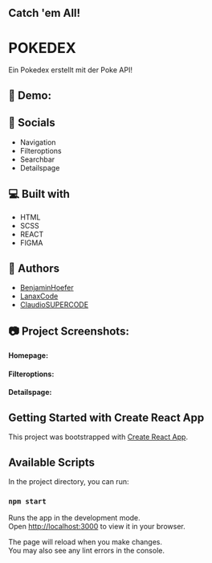## Catch 'em All! 

# POKEDEX 
  
Ein Pokedex erstellt mit der Poke API!

## 🚀 Demo:


## 🧐 Socials

*   Navigation
*   Filteroptions 
*   Searchbar
*   Detailspage

  
## 💻 Built with

*   HTML
*   SCSS
*   REACT
*   FIGMA

## 👥 Authors

- <a href="https://github.com/BenjaminHoefer" target="_blank">BenjaminHoefer</a>
- <a href="https://github.com/LanaxCode" target="_blank">LanaxCode</a>
- <a href="https://github.com/ClaudioSUPERCODE" target="_blank">ClaudioSUPERCODE</a>


## 📷 Project Screenshots:
#### Homepage:

#### Filteroptions:

#### Detailspage:







## Getting Started with Create React App

This project was bootstrapped with [Create React App](https://github.com/facebook/create-react-app).

## Available Scripts

In the project directory, you can run:

### `npm start`

Runs the app in the development mode.\
Open [http://localhost:3000](http://localhost:3000) to view it in your browser.

The page will reload when you make changes.\
You may also see any lint errors in the console.


